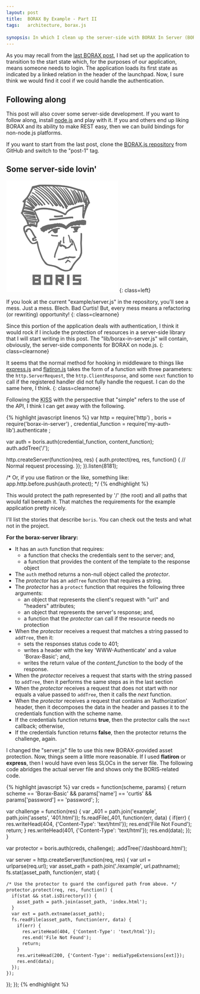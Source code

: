 ```yaml
---
layout: post
title:  BORAX By Example - Part II
tags:   architecture, borax.js

synopsis: In which I clean up the server-side with BORAX In Server (BORIS)
---
```

As you may recall from the [last BORAX post](/2012/01/25/borax-2.html), I had
set up the application to transition to the start state which, for the
purposes of our application, means someone needs to login. The application
loads its first state as indicated by a linked relation in the header of the
launchpad. Now, I sure think we would find it cool if we could handle the
authentication.

## Following along

This post will also cover some server-side development. If you want to follow
along, install [node.js](http://nodejs.org) and play with it. If you and
others end up liking BORAX and its ability to make REST easy, then we can
build bindings for non-node.js platforms.

If you want to start from the last post, clone the
[BORAX.js repository](https://github.com/realistschuckle/boraxjs) from GitHub
and switch to the "post-1" tag.

## Some server-side lovin'

![BORIS](/img/boris.png)
{: class=left}

If you look at the current "example/server.js" in the repository, you'll see a
mess. Just a mess. Blech. Bad Curtis! But, every mess means a refactoring (or
rewriting) opportunity!
{: class=clearnone}

Since this portion of the application deals with authentication, I think it
would rock if I include the protection of resources in a server-side library
that I will start writing in this post. The "lib/borax-in-server.js" will
contain, obviously, the server-side components for BORAX on node.js.
{: class=clearnone}

It seems that the normal method for hooking in middleware to things like
[express.js](http://expressjs.com/) and [flatiron.js](http://flatironjs.org/)
takes the form of a function with three parameters: the
``http.ServerRequest``, the ``http.ClientResponse``, and some ``next``
function to call if the registered handler did not fully handle the request.
I can do the same here, I think.
{: class=clearnone}

Following the <abbr title="Keep It Simple, Stupid">KISS</abbr> with the
perspective that "simple" refers to the use of the API, I think I can get away
with the following.

{% highlight javascript linenos %}
var http = require('http')
  , boris = require('borax-in-server')
  , credential_function = require('my-auth-lib').authenticate
  ;

var auth = boris.auth(credential_function, content_function);
auth.addTree('/');

http.createServer(function(req, res) {
  auth.protect(req, res, function() {
    // Normal request processing.
  });
}).listen(8181);

/* Or, if you use flatiron or the like, something like:
app.http.before.push(auth.protect);
*/
{% endhighlight %}

This would protect the path represented by '/' (the root) and all paths that
would fall beneath it. That matches the requirements for the example
application pretty nicely.

I'll list the stories that describe ``boris``. You can check out the tests and
what not in the project.

**For the borax-server library:**

* It has an ``auth`` function that requires:
  * a function that checks the credentials sent to the server; and,
  * a function that provides the content of the template to the response
    object
* The ``auth`` method returns a non-null object called the *protector*.
* The *protector* has an ``addTree`` function that requires a string.
* The *protector* has a ``protect`` function that requires the following three
  arguments:
  * an object that represents the client's request with "url" and "headers"
    attributes;
  * an object that represents the server's response; and,
  * a function that the *protector* can call if the resource needs no
    protection
* When the *protector* receives a request that matches a string passed to
  ``addTree``, then it:
  * sets the responses status code to 401;
  * writes a header with the key 'WWW-Authenticate' and a value 'Borax-Basic';
    and,
  * writes the return value of the *content_function* to the body of the
    response.
* When the *protector* receives a request that starts with the string passed
  to ``addTree``, then it performs the same steps as in the last section
* When the *protector* receives a request that does not start with nor equals
  a value passed to ``addTree``, then it calls the *next* function.
* When the *protector* receives a request that contains an 'Authorization'
  header, then it decomposes the data in the header and passes it to the
  credentials function with the scheme name.
* If the credentials function returns **true**, then the protector calls the
  ``next`` callback; otherwise,
* If the credentials function returns **false**, then the protector returns
  the challenge, again.

I changed the "server.js" file to use this new BORAX-provided asset
protection. Now, things seem a little more reasonable. If I used **flatiron**
or **express**, then I would have even less SLOCs in the server file. The
following code abridges the actual server file and shows only the
BORIS-related code.

{% highlight javascript %}
var creds = function(scheme, params) {
  return scheme == 'Borax-Basic' &&
         params['name'] == 'curtis' &&
         params['password'] == 'password';
};

var challenge = function(res) {
  var _401 = path.join('example', path.join('assets', '401.html'));
  fs.readFile(_401, function(err, data) {
    if(err) {
      res.writeHead(404, {'Content-Type': 'text/html'});
      res.end('File Not Found');
      return;
    }
    res.writeHead(401, {'Content-Type': 'text/html'});
    res.end(data);
  });
}

var protector = boris.auth(creds, challenge);
                     .addTree('/dashboard.html');

var server = http.createServer(function(req, res) {
  var url = urlparse(req.url);
  var asset_path = path.join('./example', url.pathname);
  fs.stat(asset_path, function(err, stat) {

    /* Use the protector to guard the configured path from above. */
    protector.protect(req, res, function() {
      if(stat && stat.isDirectory()) {
        asset_path = path.join(asset_path, 'index.html');
      }
      var ext = path.extname(asset_path);
      fs.readFile(asset_path, function(err, data) {
        if(err) {
          res.writeHead(404, {'Content-Type': 'text/html'});
          res.end('File Not Found');
          return;
        }
        res.writeHead(200, {'Content-Type': mediaTypeExtensions[ext]});
        res.end(data);
      });
    });
  });
});
{% endhighlight %}
